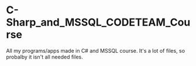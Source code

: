 # C-Sharp_and_MSSQL_CODETEAM_Course
All my programs/apps made in C# and MSSQL course.
It's a lot of files, so probalby it isn't all needed files.
